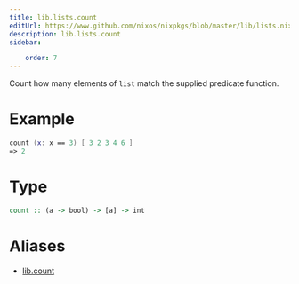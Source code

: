 ```yaml
---
title: lib.lists.count
editUrl: https://www.github.com/nixos/nixpkgs/blob/master/lib/lists.nix#L420C5
description: lib.lists.count
sidebar:

    order: 7
---
```


Count how many elements of `list` match the supplied predicate
function.

# Example

```nix
count (x: x == 3) [ 3 2 3 4 6 ]
=> 2
```

# Type

```haskell
count :: (a -> bool) -> [a] -> int
```


# Aliases

- [lib.count](/reference/libcount)


